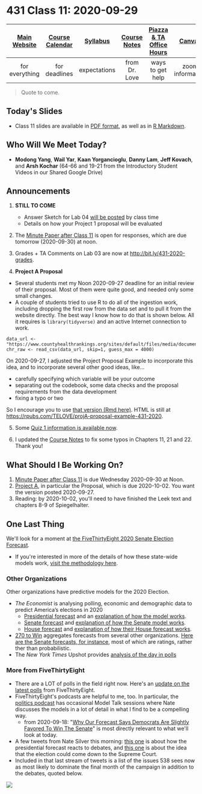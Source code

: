 # 431 Class 11: 2020-09-29

[Main Website](https://thomaselove.github.io/431/) | [Course Calendar](https://thomaselove.github.io/431/calendar.html) | [Syllabus](https://thomaselove.github.io/431-2020-syllabus/) | [Course Notes](https://thomaselove.github.io/431-notes/) | [Piazza & TA Office Hours](https://thomaselove.github.io/431/contact.html) | [Canvas](https://canvas.case.edu) | [Data and Code](https://thomaselove.github.io/431/data_index.html)
:-----------: | :--------------: | :----------: | :---------: | :-------------: | :-----------: | :------------:
for everything | for deadlines | expectations | from Dr. Love | ways to get help | zoom information | for downloads

> Quote to come.

## Today's Slides

- Class 11 slides are available in [PDF format](https://github.com/THOMASELOVE/431-2020/blob/master/classes/class11/431_class-11-slides_2020.pdf), as well as in [R Markdown](https://github.com/THOMASELOVE/431-2020/blob/master/classes/class11/431_class-11-slides_2020.Rmd).

## Who Will We Meet Today?

- **Modong Yang**, **Wail Yar**, **Kaan Yorgancioglu**, **Danny Lam**, **Jeff Kovach**, and **Arsh Kochar** (64-66 and 19-21 from the Introductory Student Videos in our Shared Google Drive)

## Announcements

1. **STILL TO COME** 
    - Answer Sketch for Lab 04 [will be posted](https://github.com/THOMASELOVE/431-2020/blob/master/labs/lab04/README.md) by class time
    - Details on how your Project 1 proposal will be evaluated

2. The [Minute Paper after Class 11](https://github.com/THOMASELOVE/431-2020/blob/master/minutepapers) is open for responses, which are due tomorrow (2020-09-30) at noon.

3. Grades + TA Comments on Lab 03 are now at http://bit.ly/431-2020-grades.

4. **Project A Proposal** 

- Several students met my Noon 2020-09-27 deadline for an initial review of their proposal. Most of them were quite good, and needed only some small changes. 
- A couple of students tried to use R to do all of the ingestion work, including dropping the first row from the data set and to pull it from the website directly. The best way I know how to do that is shown below. All it requires is `library(tidyverse)` and an active Internet connection to work.

```
data_url <- "https://www.countyhealthrankings.org/sites/default/files/media/document/analytic_data2020_0.csv"
chr_raw <- read_csv(data_url, skip=1, guess_max = 4000)
```

On 2020-09-27, I adjusted the Project Proposal Example to incorporate this idea, and to incorporate several other good ideas, like...

- carefully specifying which variable will be your outcome
- separating out the codebook, some data checks and the proposal requirements from the data development
- fixing a typo or two

So I encourage you to use [that version (Rmd here)](https://raw.githubusercontent.com/THOMASELOVE/431-2020/master/projects/projectA/example_projectA_proposal/love-example-projectA-proposal.Rmd). HTML is still at https://rpubs.com/TELOVE/projA-proposal-example-431-2020.

5. Some [Quiz 1 information is available now](https://github.com/THOMASELOVE/431-2020/blob/master/quizzes/quiz1/quiz1.md).

6. I updated the [Course Notes](https://thomaselove.github.io/431-notes/) to fix some typos in Chapters 11, 21 and 22. Thank you!
  

## What Should I Be Working On?

1. [Minute Paper after Class 11](https://github.com/THOMASELOVE/431-2020/blob/master/minutepapers) is due Wednesday 2020-09-30 at Noon.
2. [Project A](https://thomaselove.github.io/431-2020-projectA/), in particular the Proposal, which is due 2020-10-02. You want the version posted 2020-09-27.
3. Reading: by 2020-10-02, you'll need to have finished the Leek text and chapters 8-9 of Spiegelhalter.

## One Last Thing

We'll look for a moment at [the FiveThirtyEight 2020 Senate Election Forecast](https://projects.fivethirtyeight.com/2020-election-forecast/senate/). 

- If you're interested in more of the details of how these state-wide models work, [visit the methodology here](https://fivethirtyeight.com/methodology/how-fivethirtyeights-house-and-senate-models-work/).

### Other Organizations

Other organizations have predictive models for the 2020 Election.

- *The Economist* is analysing polling, economic and demographic data to predict America’s elections in 2020
    - [Presidential forecast](https://www.economist.com/us-election-2020) and an [explanation of how the model works](https://projects.economist.com/us-2020-forecast/president/how-this-works).
    - [Senate forecast](https://projects.economist.com/us-2020-forecast/senate) and [explanation of how the Senate model works](https://projects.economist.com/us-2020-forecast/senate/how-this-works).
    - [House forecast]() and [explanation of how their House forecast works](https://projects.economist.com/us-2020-forecast/house/how-this-works).
- [270 to Win](https://www.270towin.com/2020-election-forecast-predictions/) aggregates forecasts from several other organizations. [Here are the Senate forecasts, for instance](https://www.270towin.com/2020-senate-election-predictions/), most of which are ratings, rather ther than probabilistic.
- The *New York Times* Upshot provides [analysis of the day in polls](https://www.nytimes.com/live/2020/presidential-polls-trump-biden)


### More from FiveThirtyEight

- There are a LOT of polls in the field right now. Here's an [update on the latest polls](https://projects.fivethirtyeight.com/polls/) from FiveThirtyEight.
- FiveThirtyEight's podcasts are helpful to me, too. In particular, the [politics podcast](https://fivethirtyeight.com/tag/politics-podcast/) has occasional Model Talk sessions where Nate discusses the models in a lot of detail in what I find to be a compelling way.
    - from 2020-09-18: "[Why Our Forecast Says Democrats Are Slightly Favored To Win The Senate](https://fivethirtyeight.com/videos/why-our-forecast-says-democrats-are-slightly-favored-to-win-the-senate/)" is most directly relevant to what we'll look at today.
- A few tweets from Nate Silver this morning: [this one](https://twitter.com/NateSilver538/status/1310936019370471426) is about how the presidential forecast reacts to debates, and [this one](https://twitter.com/NateSilver538/status/1310946004041191430) is about the idea that the election could come down to the Supreme Court. 
- Included in that last stream of tweets is a list of the issues 538 sees now as most likely to dominate the final month of the campaign in addition to the debates, quoted below.

![](https://github.com/THOMASELOVE/431-2020/blob/master/classes/class11/images/538_issues.png)
